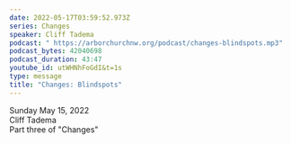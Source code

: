 ```yaml
---
date: 2022-05-17T03:59:52.973Z
series: Changes
speaker: Cliff Tadema
podcast: " https://arborchurchnw.org/podcast/changes-blindspots.mp3"
podcast_bytes: 42040698
podcast_duration: 43:47
youtube_id: utWHNhFoGdI&t=1s
type: message
title: "Changes: Blindspots"
---
```

Sunday May 15, 2022\
Cliff Tadema\
Part three of "Changes"